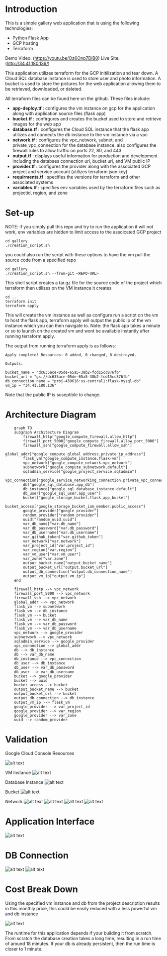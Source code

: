 # Introduction
This is a simple gallery web application that is using the following technologies:
- Python Flask App
- GCP hosting
- Terraform

Demo Video: (https://youtu.be/Oz6Onp7DIB0)
Live Site: (http://34.41.180.136/)

This application utilizes terraform for the GCP initilization and tear down. A Cloud SQL database instance is used to store user and photo information. A bucket is used to store the pictures for the web application allowing them to be retrieved, downloaded, or deleted.

All terraform files can be found here on the github. These files include:
- **app-deploy.tf** : configures the vm instance on gcp for the application along with application source files (flask app)
- **bucket.tf** : confirgures and creates the bucket used to store and retrieve images for the web app
- **database.tf** : configures the Cloud SQL instance that the flask app utilizes and connects the db instance to the vm instance via a vpc
- **network.tf** : configures the vpc_network, subnet, and private_vpc_connection for the database instance. also configures the firewall rules to allow traffic on ports 22, 80, and 443
- **output.tf** : displays useful information for production and development including the databaes connection url, bucket url, and VM public IP
- **provider.tf** : configures the provider along with the associated GCP project and service account (utilizes terraform json key)
- **requirments.tf** : specifies the versions for terraform and other associated systems
- **variables.tf** : specifies env variables used by the terraform files such as projectid, region, and zone

# Set-up
NOTE: if you simply pull this repo and try to run the application it will not work, env variables are hidden to limit access to the assoicated GCP project
```
cd gallery
./creation_script.sh
```
you could also run the script with these options to have the vm pull the source code from a specified repo
```
cd gallery
./creation_script.sh --from-git <REPO-URL>
```
This shell script creates a tar.gz file for the source code of the project which terraform then utilizes on the VM instance it creates
```
cd ..
terraform init
terraform apply
```
This will create the vm instance as well as configure run a script on the vm to host the flask app, terraform apply will output the public ip of the vm instance which you can then navigate to. Note: the flask app takes a minute or so to launch on the created vm and wont be available instantly after running terraform apply.

The output from running terraform apply is as follows:
```
Apply complete! Resources: 0 added, 0 changed, 8 destroyed.

Outputs:

bucket_name = "dc635ace-05de-65a5-38b2-fcd15cc876fb"
bucket_url = "gs://dc635ace-05de-65a5-38b2-fcd15cc876fb"
db_connection_name = "proj-459616:us-central1:flask-mysql-db"
vm_ip = "34.41.180.136"
```
Note that the public IP is suseptible to change.

# Architecture Diagram
```mermaid
    graph TD
    subgraph Architecture Diagram
        firewall_http["google_compute_firewall.allow_http"]
        firewall_port_5000["google_compute_firewall.allow_port_5000"]
        firewall_ssh["google_compute_firewall.allow_ssh"]
        global_addr["google_compute_global_address.private_ip_address"]
        flask_vm["google_compute_instance.flask-vm"]
        vpc_network["google_compute_network.vpc_network"]
        subnetwork["google_compute_subnetwork.default"]
        sqladmin_service["google_project_service.sqladmin"]
        vpc_connection["google_service_networking_connection.private_vpc_connection"]
        db["google_sql_database.app_db"]
        db_instance["google_sql_database_instance.default"]
        db_user["google_sql_user.app_user"]
        bucket["google_storage_bucket.flask_app_bucket"]
        bucket_access["google_storage_bucket_iam_member.public_access"]
        google_provider["google provider"]
        random_provider["random provider"]
        uuid["random_uuid.uuid"]
        var_db_name["var.db_name"]
        var_db_password["var.db_password"]
        var_db_username["var.db_username"]
        var_github_token["var.github_token"]
        var_network["var.network"]
        var_project_id["var.project_id"]
        var_region["var.region"]
        var_vm_user["var.vm_user"]
        var_zone["var.zone"]
        output_bucket_name["output.bucket_name"]
        output_bucket_url["output.bucket_url"]
        output_db_connection["output.db_connection_name"]
        output_vm_ip["output.vm_ip"]
    end

    firewall_http --> vpc_network
    firewall_port_5000 --> vpc_network
    firewall_ssh --> vpc_network
    global_addr --> vpc_network
    flask_vm --> subnetwork
    flask_vm --> db_instance
    flask_vm --> bucket
    flask_vm --> var_db_name
    flask_vm --> var_db_password
    flask_vm --> var_db_username
    vpc_network --> google_provider
    subnetwork --> vpc_network
    sqladmin_service --> google_provider
    vpc_connection --> global_addr
    db --> db_instance
    db --> var_db_name
    db_instance --> vpc_connection
    db_user --> db_instance
    db_user --> var_db_password
    db_user --> var_db_username
    bucket --> google_provider
    bucket --> uuid
    bucket_access --> bucket
    output_bucket_name --> bucket
    output_bucket_url --> bucket
    output_db_connection --> db_instance
    output_vm_ip --> flask_vm
    google_provider --> var_project_id
    google_provider --> var_region
    google_provider --> var_zone
    uuid --> random_provider

```


# Validation
Google Cloud Console Resources

![alt text](./readme-images/resources-all.png)

VM Instance
![alt text](./readme-images/vm-new.png)

Database Instance
![alt text](./readme-images/db.png)

Bucket
![alt text](./readme-images/bk.png)

Network
![alt text](./readme-images/vpc.png)
![alt text](./readme-images/peer.png)
![alt text](./readme-images/firewall.png)
![alt text](./readme-images/ip.png)

# Application Interface
![alt text](./readme-images/app.png)

# DB Connection
![alt text](./readme-images/dbtest1.png)
![alt text](./readme-images/dbtest2.png)

# Cost Break Down
Using the specified vm instance and db from the project description results in this monthly price, this could be easily reduced with a less powerful vm and db instance

![alt text](./readme-images/cost.png)

The runtime for this application depends if your building it from scratch. From scratch the database creation takes a long time, resulting in a run time of around 18 minutes.
If your db is already persistent, then the run time is closer to 1 minute.